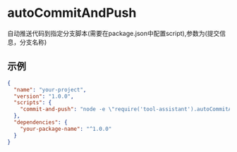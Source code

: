 # autoCommitAndPush

自动推送代码到指定分支脚本(需要在package.json中配置script),参数为(提交信息，分支名称)

## 示例

```json
{
  "name": "your-project",
  "version": "1.0.0",
  "scripts": {
    "commit-and-push": "node -e \"require('tool-assistant').autoCommitAndPush('Auto commit', 'main')\""
  },
  "dependencies": {
    "your-package-name": "^1.0.0"
  }
}

```
